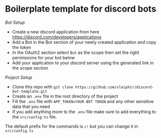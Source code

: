 # Boilerplate template for discord bots

_Bot Setup_

* Create a new discord application from here https://discord.com/developers/applications
* Add a Bot in the Bot section of your newly created application and copy the token
* In the OAuth2 section select `Bot` as the scope then set the right permissions for your bot below
* Add your application to your discord server using the generated link in the scope section

_Project Setup_

* Clone this repo with `git clone https://github.com/sleiphir/discord-bot-template.git`
* Create an `.env` file in the root directory of the project
* Fill the `.env` file with `APP_TOKEN=YOUR BOT TOKEN` and any other sensitive data that you need
* If you add anything more to the `.env` file make sure to add everything to the `src/config.ts` file.

The default prefix for the commands is `c!` but you can change it in `src/config.ts`
